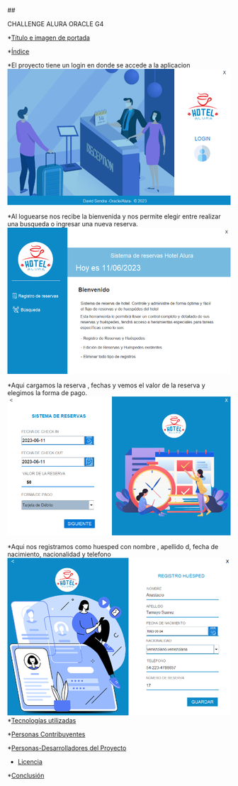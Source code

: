 ##<p align="left"> CHALLENGE ALURA ORACLE G4 </p>

*[Título e imagen de portada](#Título-e-imagen-de-portada)


*[Índice](#índice)

*El proyecto tiene un login en donde se accede a la aplicacion<br>
![Login](https://github.com/davidsendra/Challenge-Hotel-Alura-/blob/main/imagenes_readme/login_alura_hotel.png?raw=true)<br>


*Al loguearse nos recibe la bienvenida y nos permite elegir entre realizar una busqueda o ingresar una nueva reserva. <br>
![bienvenidos](https://github.com/davidsendra/Challenge-Hotel-Alura-/blob/main/imagenes_readme/bienvenido.png?raw=true)<br>

*Aqui cargamos la reserva , fechas y vemos el valor de la reserva y elegimos la forma de pago.<br>
![carga reservas](https://github.com/davidsendra/Challenge-Hotel-Alura-/blob/main/imagenes_readme/carga_reservas.png?raw=true)<br>

*Aqui nos registramos como huesped con nombre , apellido d, fecha de nacimiento, nacionalidad y telefono
<br>
![carga huesped](https://github.com/davidsendra/Challenge-Hotel-Alura-/blob/main/imagenes_readme/registro_huespet.png?raw=true)<br>
*[Tecnologías utilizadas](#tecnologías-utilizadas)

*[Personas Contribuyentes](#personas-contribuyentes)

*[Personas-Desarrolladores del Proyecto](#personas-desarrolladores)

* [Licencia](#licencia)

*[Conclusión](#conclusión)